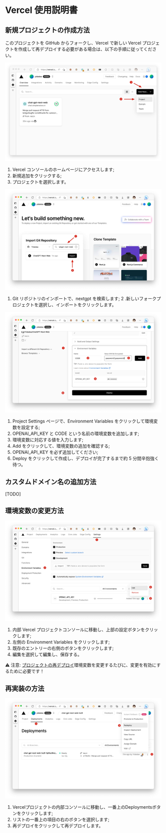 # Vercel 使用説明書

## 新規プロジェクトの作成方法

このプロジェクトを GitHub からフォークし、Vercel で新しい Vercel プロジェクトを作成して再デプロイする必要がある場合は、以下の手順に従ってください。

![vercel-create-1](./images/vercel/vercel-create-1.jpg)

1.  Vercel コンソールのホームページにアクセスします;
2.  新規追加をクリックする;
3.  プロジェクトを選択します。

![vercel-create-2](./images/vercel/vercel-create-2.jpg)

1.  Git リポジトリのインポートで、nextgpt を検索します;
2  .新しいフォークプロジェクトを選択し、インポートをクリックします。

![vercel-create-3](./images/vercel/vercel-create-3.jpg)

1.  Project Settings ページで、Environment Variables をクリックして環境変数を設定する;
2.  OPENAI_API_KEY と CODE という名前の環境変数を追加します;
3.  環境変数に対応する値を入力します;
4.  Add をクリックして、環境変数の追加を確認する;
5.  OPENAI_API_KEY を必ず追加してください;
6.  Deploy をクリックして作成し、デプロイが完了するまで約 5 分間辛抱強く待つ。

## カスタムドメイン名の追加方法

\[TODO]

## 環境変数の変更方法

![vercel-env-edit](./images/vercel/vercel-env-edit.jpg)

1.  内部 Vercel プロジェクトコンソールに移動し、上部の設定ボタンをクリックします;
2.  左側の Environment Variables をクリックします;
3.  既存のエントリーの右側のボタンをクリックします;
4.  編集を選択して編集し、保存する。

⚠️️ 注意: [プロジェクトの再デプロイ](#再実装の方法)環境変数を変更するたびに、変更を有効にするために必要です！

## 再実装の方法

![vercel-redeploy](./images/vercel/vercel-redeploy.jpg)

1.  Vercelプロジェクトの内部コンソールに移動し、一番上のDeploymentsボタンをクリックします;
2.  リストの一番上の項目の右のボタンを選択します;
3.  再デプロイをクリックして再デプロイします。
